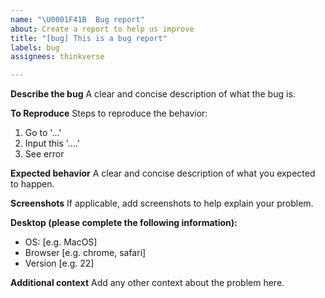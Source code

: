 ```yaml
---
name: "\U0001F41B  Bug report"
about: Create a report to help us improve
title: "[bug] This is a bug report"
labels: bug
assignees: thinkverse

---
```


**Describe the bug**
A clear and concise description of what the bug is.

**To Reproduce**
Steps to reproduce the behavior:
1. Go to '...'
2. Input this '....'
4. See error

**Expected behavior**
A clear and concise description of what you expected to happen.

**Screenshots**
If applicable, add screenshots to help explain your problem.

**Desktop (please complete the following information):**
 - OS: [e.g. MacOS]
 - Browser [e.g. chrome, safari]
 - Version [e.g. 22]

**Additional context**
Add any other context about the problem here.
